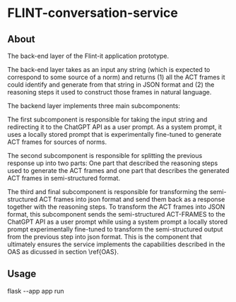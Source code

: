 # FLINT-conversation-service

## About
The back-end layer of the Flint-it application prototype.

The back-end layer takes as an input any string (which is expected to correspond to some source of a norm) and returns (1) all the ACT frames it could identify and generate from that string in JSON format and (2) the reasoning steps it used to construct those frames in natural language. 

The backend layer implements three main subcomponents: 

The first subcomponent is responsible for taking the input string and redirecting it to the ChatGPT API as a user prompt. As a system prompt, it uses a locally stored prompt that is experimentally fine-tuned to generate ACT frames for sources of norms. 

The second subcomponent is responsible for splitting the previous response up into  two parts: One part that described the reasoning steps used to generate the ACT frames and one part that describes the generated ACT frames in semi-structured format. 

The third and final subcomponent is responsible for transforming the semi-structured ACT frames into json format and send them back as a response together with the reasoning steps. To transform the ACT frames into JSON format, this subcomponent sends the semi-structured ACT-FRAMES to the ChatGPT API as a user prompt while using a system prompt a locally stored prompt experimentally fine-tuned to transform the semi-structured output from the previous step into json format. This is the component that ultimately ensures the service implements the capabilities described in the OAS as dicussed in section \ref{OAS}.



## Usage

flask --app app run